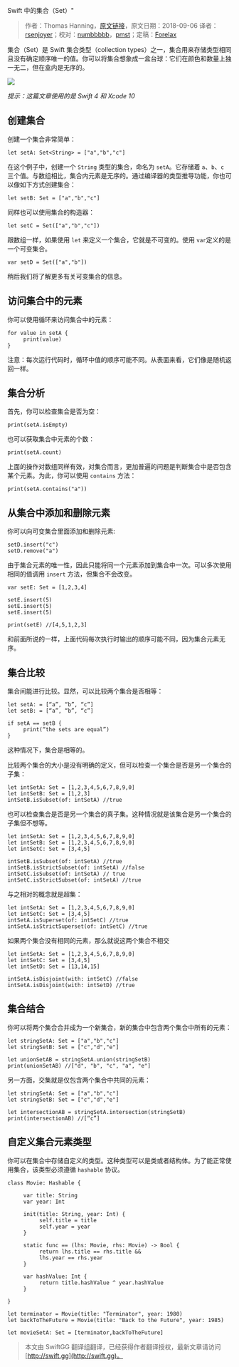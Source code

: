 Swift 中的集合（Set）"

> 作者：Thomas Hanning，[原文链接](http://www.thomashanning.com/sets-in-swift/)，原文日期：2018-09-06
> 译者：[rsenjoyer](https://github.com/rsenjoyer)；校对：[numbbbbb](http://numbbbbb.com/)，[pmst](http://www.jianshu.com/users/596f2ba91ce9/latest_articles)；定稿：[Forelax](http://forelax.space)
  










集合（Set）是 Swift 集合类型（collection types）之一，集合用来存储类型相同且没有确定顺序唯一的值。你可以将集合想象成一盒台球：它们在颜色和数量上独一无二，但在盒内是无序的。

![](https://swift.gg/img/articles/Sets-in-Swift/billiard.jpg1562643187.9223473)



*提示：这篇文章使用的是 Swift 4 和 Xcode 10*

## 创建集合

创建一个集合非常简单：

    
    let setA: Set<String> = ["a","b","c"]

在这个例子中，创建一个 `String` 类型的集合，命名为 `setA`。它存储着 `a`、`b`、`c` 三个值。与数组相比，集合内元素是无序的。通过编译器的类型推导功能，你也可以像如下方式创建集合：

    
    let setB: Set = ["a","b","c"]
同样也可以使用集合的构造器：

    
    let setC = Set(["a","b","c"])

跟数组一样，如果使用 `let` 来定义一个集合，它就是不可变的。使用 `var`定义的是一个可变集合。

    
    var setD = Set(["a","b"])

稍后我们将了解更多有关可变集合的信息。

## 访问集合中的元素

你可以使用循环来访问集合中的元素：

    
    for value in setA {
         print(value)
    }

注意：每次运行代码时，循环中值的顺序可能不同。从表面来看，它们像是随机返回一样。

## 集合分析

首先，你可以检查集合是否为空：

    
    print(setA.isEmpty)

也可以获取集合中元素的个数：

    
    print(setA.count)

上面的操作对数组同样有效，对集合而言，更加普遍的问题是判断集合中是否包含某个元素。为此，你可以使用 `contains` 方法：

    
    print(setA.contains("a"))

## 从集合中添加和删除元素

你可以向可变集合里面添加和删除元素:

    
    setD.insert("c")
    setD.remove("a")
由于集合元素的唯一性，因此只能将同一个元素添加到集合中一次。可以多次使用相同的值调用 `insert` 方法，但集合不会改变。

    
    var setE: Set = [1,2,3,4]
     
    setE.insert(5)
    setE.insert(5)
    setE.insert(5)
     
    print(setE) //[4,5,1,2,3]
和前面所说的一样，上面代码每次执行时输出的顺序可能不同，因为集合元素无序。

## 集合比较

集合间能进行比较。显然，可以比较两个集合是否相等：

    
    let setA: = [“a”, “b”, “c”]
    let setB: = [“a”, “b”, “c”]
     
    if setA == setB {
         print(“the sets are equal”)
    }
这种情况下，集合是相等的。

比较两个集合的大小是没有明确的定义，但可以检查一个集合是否是另一个集合的子集：

    
    let intSetA: Set = [1,2,3,4,5,6,7,8,9,0]
    let intSetB: Set = [1,2,3]
    intSetB.isSubset(of: intSetA) //true
也可以检查集合是否是另一个集合的真子集。这种情况就是该集合是另一个集合的子集但不想等。

    
    let intSetA: Set = [1,2,3,4,5,6,7,8,9,0]
    let intSetB: Set = [1,2,3,4,5,6,7,8,9,0]
    let intSetC: Set = [3,4,5]
     
    intSetB.isSubset(of: intSetA) //true
    intSetB.isStrictSubset(of: intSetA) //false
    intSetC.isSubset(of: intSetA) // true
    intSetC.isStrictSubset(of: intSetA) //true

与之相对的概念就是超集：

    
    let intSetA: Set = [1,2,3,4,5,6,7,8,9,0]
    let intSetC: Set = [3,4,5]
    intSetA.isSuperset(of: intSetC) //true
    intSetA.isStrictSuperset(of: intSetC) //true
如果两个集合没有相同的元素，那么就说这两个集合不相交

    
    let intSetA: Set = [1,2,3,4,5,6,7,8,9,0]
    let intSetC: Set = [3,4,5]
    let intSetD: Set = [13,14,15]
     
    intSetA.isDisjoint(with: intSetC) //false
    intSetA.isDisjoint(with: intSetD) //true

## 集合结合

你可以将两个集合合并成为一个新集合，新的集合中包含两个集合中所有的元素：

    
    let stringSetA: Set = ["a","b","c"]
    let stringSetB: Set = ["c","d","e"]
    
    let unionSetAB = stringSetA.union(stringSetB)
    print(unionSetAB) //["d", "b", "c", "a", "e"]

另一方面，交集就是仅包含两个集合中共同的元素：

    
    let stringSetA: Set = ["a","b","c"]
    let stringSetB: Set = ["c","d","e"]
     
    let intersectionAB = stringSetA.intersection(stringSetB)
    print(intersectionAB) //[“c”]

## 自定义集合元素类型

你可以在集合中存储自定义的类型。这种类型可以是类或者结构体。为了能正常使用集合，该类型必须遵循 `hashable` 协议。

    
    class Movie: Hashable {
     
         var title: String
         var year: Int
     
         init(title: String, year: Int) {
              self.title = title
              self.year = year
         }
     
         static func == (lhs: Movie, rhs: Movie) -> Bool {
              return lhs.title == rhs.title &&
              lhs.year == rhs.year
         }
     
         var hashValue: Int {
              return title.hashValue ^ year.hashValue
         }
     
    }
     
    let terminator = Movie(title: "Terminator", year: 1980)
    let backToTheFuture = Movie(title: "Back to the Future", year: 1985)
     
    let movieSetA: Set = [terminator,backToTheFuture]
> 本文由 SwiftGG 翻译组翻译，已经获得作者翻译授权，最新文章请访问 [http://swift.gg](http://swift.gg)。